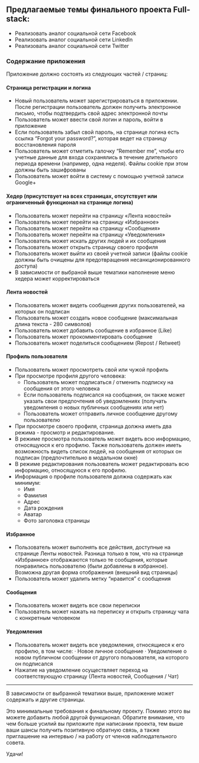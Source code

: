 ## Предлагаемые темы финального проекта Full-stack:
- Реализовать аналог социальной сети Facebook
- Реализовать аналог социальной сети LinkedIn
- Реализовать аналог социальной сети Twitter

### Содержание приложения
Приложение должно состоять из следующих частей / страниц:

#### Страница регистрации и логина
- Новый пользователь может зарегистрироваться в приложении. После регистрации пользователь должен получить электронное письмо, чтобы подтвердить свой адрес электронной почты
- Пользователь может ввести свой логин и пароль, войти в приложение
- Если пользователь забыл свой пароль, на странице логина есть ссылка “Forgot your password?”, которая ведет на страницу восстановления пароля
- Пользователь может отметить галочку “Remember me”, чтобы его учетные данные для входа сохранялись в течение длительного периода времени (например, одна неделя). Файлы cookie при этом должны быть зашифрованы
- Пользователь может войти в систему с помощью учетной записи Google+

#### Хедер (присутствует на всех страницах, отсутствует или ограниченный функционал на странице логина)
- Пользователь может перейти на страницу «Лента новостей»
- Пользователь может перейти на страницу «Избранное»
- Пользователь может перейти на страницу «Сообщения»
- Пользователь может перейти на страницу «Уведомления»
- Пользователь может искать других людей и их сообщения
- Пользователь может открыть страницу своего профиля
- Пользователь может выйти из своей учетной записи (файлы cookie должны быть очищены для предотвращения несанкционированного доступа)
- В зависимости от выбраной выше тематики наполнение меню хедера может корректироваться

#### Лента новостей
- Пользователь может видеть сообщения других пользователей, на которых он подписан
- Пользователь может создать новое сообщение (максимальная длина текста - 280 символов)
- Пользователь может добавить сообщение в избранное (Like)
- Пользователь может прокомментировать сообщение
- Пользователь может поделиться сообщением (Repost / Retweet)

#### Профиль пользователя
- Пользователь может просмотреть свой или чужой профиль
- При просмотре профиля другого человека:
    - Пользователь может подписаться / отменить подписку на сообщения от этого человека
    - Если пользователь подписался на сообщения, он также может указать свои предпочтения об уведомлениях (получать уведомления о новых публичных сообщениях или нет)
    - Пользователь может отправить личное сообщение другому пользователю
- При просмотре своего профиля, страница должна иметь два режима - просмотр и редактирование.
- В режиме просмотра пользователь может видеть всю информацию, относящуюся к его профилю. Также пользователь должен иметь возможность видеть список людей, на сообщения от которых он подписан (предпочтительно в модальном окне)
- В режиме редактирования пользователь может редактировать всю информацию, относящуюся к его профилю.
- Информация о профиле пользователя должна содержать как минимум:
    - Имя
    - Фамилия
    - Адрес
    - Дата рождения
    - Аватар
    - Фото заголовка страницы

#### Избранное
- Пользователь может выполнять все действия, доступные на странице Ленты новостей. Разница только в том, что на странице «Избранное» отображаются только те сообщения, которые понравились пользователю (были добавлены в избранное). Возможна другая форма отображения (внешний вид страницы)
- Пользователь может удалить метку “нравится” с сообщения

#### Сообщения
- Пользователь может видеть все свои переписки
- Пользователь может нажать на переписку и открыть страницу чата с конкретным человеком

#### Уведомления
- Пользователь может видеть все уведомления, относящиеся к его профилю, в том числе:
  · Новое личное сообщение
  · Уведомление о новом публичном сообщении от другого пользователя, на которого он подписался
- Нажатие на уведомление осуществляет переход на соответствующую страницу (Лента новостей, Сообщения / Чат)

---

В зависимости от выбранной тематики выше, приложение может содержать и другие страницы.

Это минимальные требования к финальному проекту. Помимо этого вы можете добавить любой другой функционал. Обратите внимание, что чем больше усилий вы приложите при написании проекта, тем выше ваши шансы получить позитивную обратную связь, а также приглашение на интервью / на работу от членов наблюдательного совета.


Удачи!
